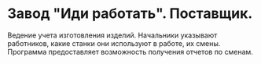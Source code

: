 # Завод "Иди работать". Поставщик.

Ведение учета изготовления изделий. Начальники указывают работников, какие станки они используют в работе, их смены. Программа предоставляет возможность получения отчетов по сменам.
